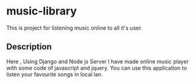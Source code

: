 # music-library
This is project for listening music online to all it's user.

## Description
Here , Using Django and Node js Server I have made online music player with some code of javascript and jquery. You can use this application to listen your favourite songs in local lan.
